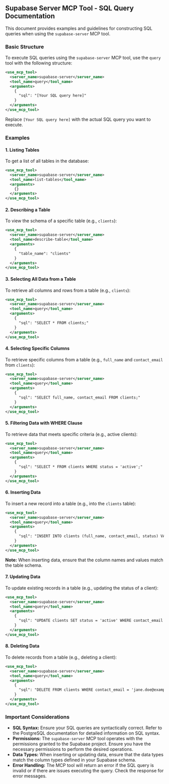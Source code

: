 ## Supabase Server MCP Tool - SQL Query Documentation

This document provides examples and guidelines for constructing SQL queries when using the `supabase-server` MCP tool.

### Basic Structure

To execute SQL queries using the `supabase-server` MCP tool, use the `query` tool with the following structure:

```xml
<use_mcp_tool>
  <server_name>supabase-server</server_name>
  <tool_name>query</tool_name>
  <arguments>
    {
      "sql": "[Your SQL query here]"
    }
  </arguments>
</use_mcp_tool>
```

Replace `[Your SQL query here]` with the actual SQL query you want to execute.

### Examples

#### 1. Listing Tables

To get a list of all tables in the database:

```xml
<use_mcp_tool>
  <server_name>supabase-server</server_name>
  <tool_name>list-tables</tool_name>
  <arguments>
    {}
  </arguments>
</use_mcp_tool>
```

#### 2. Describing a Table

To view the schema of a specific table (e.g., `clients`):

```xml
<use_mcp_tool>
  <server_name>supabase-server</server_name>
  <tool_name>describe-table</tool_name>
  <arguments>
    {
      "table_name": "clients"
    }
  </arguments>
</use_mcp_tool>
```

#### 3. Selecting All Data from a Table

To retrieve all columns and rows from a table (e.g., `clients`):

```xml
<use_mcp_tool>
  <server_name>supabase-server</server_name>
  <tool_name>query</tool_name>
  <arguments>
    {
      "sql": "SELECT * FROM clients;"
    }
  </arguments>
</use_mcp_tool>
```

#### 4. Selecting Specific Columns

To retrieve specific columns from a table (e.g., `full_name` and `contact_email` from `clients`):

```xml
<use_mcp_tool>
  <server_name>supabase-server</server_name>
  <tool_name>query</tool_name>
  <arguments>
    {
      "sql": "SELECT full_name, contact_email FROM clients;"
    }
  </arguments>
</use_mcp_tool>
```

#### 5. Filtering Data with WHERE Clause

To retrieve data that meets specific criteria (e.g., active clients):

```xml
<use_mcp_tool>
  <server_name>supabase-server</server_name>
  <tool_name>query</tool_name>
  <arguments>
    {
      "sql": "SELECT * FROM clients WHERE status = 'active';"
    }
  </arguments>
</use_mcp_tool>
```

#### 6. Inserting Data

To insert a new record into a table (e.g., into the `clients` table):

```xml
<use_mcp_tool>
  <server_name>supabase-server</server_name>
  <tool_name>query</tool_name>
  <arguments>
    {
      "sql": "INSERT INTO clients (full_name, contact_email, status) VALUES ('Jane Doe', 'jane.doe@example.com', 'pending');"
    }
  </arguments>
</use_mcp_tool>
```

**Note:** When inserting data, ensure that the column names and values match the table schema.

#### 7. Updating Data

To update existing records in a table (e.g., updating the status of a client):

```xml
<use_mcp_tool>
  <server_name>supabase-server</server_name>
  <tool_name>query</tool_name>
  <arguments>
    {
      "sql": "UPDATE clients SET status = 'active' WHERE contact_email = 'jane.doe@example.com';"
    }
  </arguments>
</use_mcp_tool>
```

#### 8. Deleting Data

To delete records from a table (e.g., deleting a client):

```xml
<use_mcp_tool>
  <server_name>supabase-server</server_name>
  <tool_name>query</tool_name>
  <arguments>
    {
      "sql": "DELETE FROM clients WHERE contact_email = 'jane.doe@example.com';"
    }
  </arguments>
</use_mcp_tool>
```

### Important Considerations

- **SQL Syntax:** Ensure your SQL queries are syntactically correct. Refer to the PostgreSQL documentation for detailed information on SQL syntax.
- **Permissions:** The `supabase-server` MCP tool operates with the permissions granted to the Supabase project. Ensure you have the necessary permissions to perform the desired operations.
- **Data Types:** When inserting or updating data, ensure that the data types match the column types defined in your Supabase schema.
- **Error Handling:** The MCP tool will return an error if the SQL query is invalid or if there are issues executing the query. Check the response for error messages.